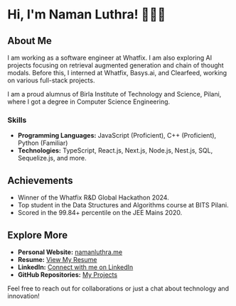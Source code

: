 # Hi, I'm Naman Luthra! 👨🏻‍💻

## About Me
I am working as a software engineer at Whatfix. I am also exploring AI projects focusing on retrieval augmented generation and chain of thought modals. Before this, I interned at Whatfix, Basys.ai, and Clearfeed, working on various full-stack projects.

I am a proud alumnus of Birla Institute of Technology and Science, Pilani, where I got a degree in Computer Science Engineering.

### Skills
- **Programming Languages:** JavaScript (Proficient), C++ (Proficient), Python (Familiar)
- **Technologies:** TypeScript, React.js, Next.js, Node.js, Nest.js, SQL, Sequelize.js, and more.

## Achievements
- Winner of the Whatfix R&D Global Hackathon 2024.
- Top student in the Data Structures and Algorithms course at BITS Pilani.
- Scored in the 99.84+ percentile on the JEE Mains 2020.

## Explore More
- **Personal Website:** [namanluthra.me](https://namanluthra.me/)
- **Resume:** [View My Resume](https://drive.google.com/file/d/1mHrJTGdXRmvTNDGLak9CWZnVycNn1Y11/view?usp=sharing)
- **LinkedIn:** [Connect with me on LinkedIn](https://www.linkedin.com/in/namanluthra/)
- **GitHub Repositories:** [My Projects](https://github.com/naman-luthra)

Feel free to reach out for collaborations or just a chat about technology and innovation!
